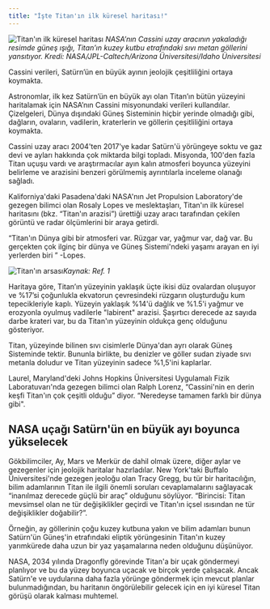 ```yaml
---
title: "İşte Titan'ın ilk küresel haritası!"
---
```

![Titan'ın ilk küresel haritası](https://media.nature.com/w800/magazine-assets/d41586-019-03539-8/d41586-019-03539-8_17400616.jpg)
*NASA’nın Cassini uzay aracının yakaladığı resimde güneş ışığı, Titan’ın kuzey kutbu etrafındaki sıvı metan göllerini yansıtıyor. Kredi: NASA/JPL-Caltech/Arizona Üniversitesi/Idaho Üniversitesi*

Cassini verileri, Satürn’ün en büyük ayının jeolojik çeşitliliğini ortaya koymakta.

Astronomlar, ilk kez Satürn’ün en büyük ayı olan Titan’ın bütün yüzeyini haritalamak için NASA’nın Cassini misyonundaki verileri kullandılar. Çizelgeleri, Dünya dışındaki Güneş Sisteminin hiçbir yerinde olmadığı gibi, dağların, ovaların, vadilerin, kraterlerin ve göllerin çeşitliliğini ortaya koymakta.

Cassini uzay aracı 2004'ten 2017'ye kadar Satürn'ü yörüngeye soktu ve gaz devi ve ayları hakkında çok miktarda bilgi topladı. Misyonda, 100'den fazla Titan uçuşu vardı ve araştırmacılar ayın kalın atmosferi boyunca yüzeyini belirleme ve arazisini benzeri görülmemiş ayrıntılarla inceleme olanağı sağladı.

Kaliforniya'daki Pasadena'daki NASA'nın Jet Propulsion Laboratory'de gezegen bilimci olan Rosaly Lopes ve meslektaşları, Titan'ın ilk küresel haritasını (bkz. “Titan'ın arazisi”) ürettiği uzay aracı tarafından çekilen görüntü ve radar ölçümlerini bir araya getirdi.

“Titan'ın Dünya gibi bir atmosferi var. Rüzgar var, yağmur var, dağ var. Bu gerçekten çok ilginç bir dünya ve Güneş Sistemi'ndeki yaşamı arayan en iyi yerlerden biri ” -Lopes.

![Titan'ın arsası](https://media.nature.com/w800/magazine-assets/d41586-019-03539-8/d41586-019-03539-8_17400524.png)*Kaynak: Ref. 1*

Haritaya göre, Titan’ın yüzeyinin yaklaşık üçte ikisi düz ovalardan oluşuyor ve %17’si çoğunlukla ekvatorun çevresindeki rüzgarın oluşturduğu kum tepecikleriyle kaplı. Yüzeyin yaklaşık %14'ü dağlık ve %1.5'i yağmur ve erozyonla oyulmuş vadilerle "labirent" arazisi. Şaşırtıcı derecede az sayıda darbe krateri var, bu da Titan'ın yüzeyinin oldukça genç olduğunu gösteriyor.

Titan, yüzeyinde bilinen sıvı cisimlerle Dünya'dan ayrı olarak Güneş Sisteminde tektir. Bununla birlikte, bu denizler ve göller sudan ziyade sıvı metanla doludur ve Titan yüzeyinin sadece %1,5'ini kaplarlar.

Laurel, Maryland'deki Johns Hopkins Üniversitesi Uygulamalı Fizik Laboratuvarı'nda gezegen bilimci olan Ralph Lorenz, “Cassini'nin en derin keşfi Titan'ın çok çeşitli olduğu” diyor. “Neredeyse tamamen farklı bir dünya gibi".

NASA uçağı Satürn'ün en büyük ayı boyunca yükselecek
-
Gökbilimciler, Ay, Mars ve Merkür de dahil olmak üzere, diğer aylar ve gezegenler için jeolojik haritalar hazırladılar. New York'taki Buffalo Üniversitesi'nde gezegen jeoloğu olan Tracy Gregg, bu tür bir haritacılığın, bilim adamlarının Titan ile ilgili önemli soruları cevaplamalarını sağlayacak “inanılmaz derecede güçlü bir araç” olduğunu söylüyor. “Birincisi: Titan mevsimsel olan ne tür değişiklikler geçirdi ve Titan'ın içsel ısısından ne tür değişiklikler doğabilir?”.

Örneğin, ay göllerinin çoğu kuzey kutbuna yakın ve bilim adamları bunun Satürn'ün Güneş'in etrafındaki eliptik yörüngesinin Titan'ın kuzey yarımkürede daha uzun bir yaz yaşamalarına neden olduğunu düşünüyor.

NASA, 2034 yılında Dragonfly görevinde Titan'a bir uçak göndermeyi planlıyor ve bu da yüzey boyunca uçacak ve birçok yerde çalışacak. Ancak Satürn'e ve uydularına daha fazla yörünge göndermek için mevcut planlar bulunmadığından, bu haritanın öngörülebilir gelecek için en iyi küresel Titan görüşü olarak kalması muhtemel.
